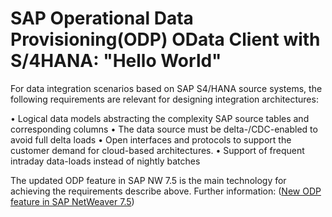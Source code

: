 # SAP Operational Data Provisioning(ODP) OData Client with S/4HANA: "Hello World"
For data integration scenarios based on SAP S4/HANA source systems, the following requirements are relevant for designing integration architectures:

•	Logical data models abstracting the complexity SAP source tables and corresponding columns
•	The data source must be delta-/CDC-enabled to avoid full delta loads 
•	Open interfaces and protocols to support the customer demand for cloud-based architectures. 
•	Support of frequent intraday data-loads instead of nightly batches

The updated ODP feature in SAP NW 7.5 is the main technology for achieving the requirements describe above. Further information: ([New ODP feature in SAP NetWeaver 7.5]( https://wiki.scn.sap.com/wiki/display/BI/New+ODP+feature+in+SAP+NetWeaver+7.5))
